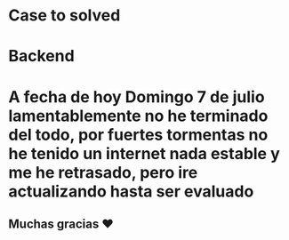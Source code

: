 
# Case to solved
# Backend

# A fecha de hoy Domingo 7 de julio lamentablemente no he terminado del todo, por fuertes tormentas no he tenido un internet nada estable y me he retrasado, pero ire actualizando hasta ser evaluado

## Muchas gracias ❤

